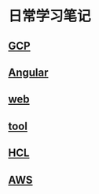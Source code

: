 # 日常学习笔记
## [GCP](./gcp/gcp.md)
## [Angular](./angular/angular.md)
## [web](./web/web.md)
## [tool](./tool/tool.md)
## [HCL](./HCL/hcl.md)
## [AWS](./AWS/aws.md)